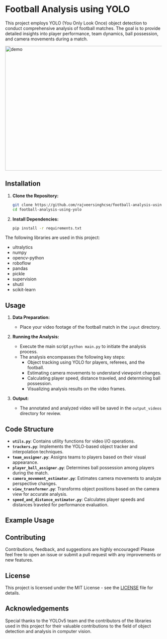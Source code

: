 # Football Analysis using YOLO

This project employs YOLO (You Only Look Once) object detection to conduct comprehensive analysis of football matches. The goal is to provide detailed insights into player performance, team dynamics, ball possession, and camera movements during a match.

<o><img height="400" width="1000" src="https://github.com/rajveersinghcse/rajveersinghcse/blob/master/img/Football%20Analysis.gif" alt="demo"></p>

## Installation

1. **Clone the Repository:**

   ```bash
   git clone https://github.com/rajveersinghcse/football-analysis-using-yolo.git
   cd football-analysis-using-yolo
   ```

2. **Install Dependencies:**
   ```bash
   pip install -r requirements.txt
   ```

The following libraries are used in this project:

- ultralytics
- numpy
- opencv-python
- roboflow
- pandas
- pickle
- supervision
- shutil
- scikit-learn

## Usage

1. **Data Preparation:**

   - Place your video footage of the football match in the `input` directory.

2. **Running the Analysis:**

   - Execute the main script `python main.py` to initiate the analysis process.
   - The analysis encompasses the following key steps:
     - Object tracking using YOLO for players, referees, and the football.
     - Estimating camera movements to understand viewpoint changes.
     - Calculating player speed, distance traveled, and determining ball possession.
     - Visualizing analysis results on the video frames.

3. **Output:**
   - The annotated and analyzed video will be saved in the `output_videos` directory for review.

## Code Structure

- **`utils.py`**: Contains utility functions for video I/O operations.
- **`trackers.py`**: Implements the YOLO-based object tracker and interpolation techniques.
- **`team_assigner.py`**: Assigns teams to players based on their visual appearance.
- **`player_ball_assigner.py`**: Determines ball possession among players during the match.
- **`camera_movement_estimator.py`**: Estimates camera movements to analyze perspective changes.
- **`view_transformer.py`**: Transforms object positions based on the camera view for accurate analysis.
- **`speed_and_distance_estimator.py`**: Calculates player speeds and distances traveled for performance evaluation.

## Example Usage

## Contributing

Contributions, feedback, and suggestions are highly encouraged! Please feel free to open an issue or submit a pull request with any improvements or new features.

## License

This project is licensed under the MIT License - see the [LICENSE](LICENSE) file for details.

## Acknowledgements

Special thanks to the YOLOv5 team and the contributors of the libraries used in this project for their valuable contributions to the field of object detection and analysis in computer vision.
